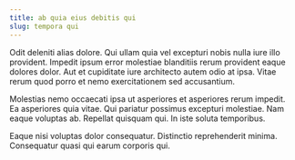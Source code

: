```yaml
---
title: ab quia eius debitis qui
slug: tempora qui
---
```


Odit deleniti alias dolore. Qui ullam quia vel excepturi nobis nulla iure illo provident. Impedit ipsum error molestiae blanditiis rerum provident eaque dolores dolor. Aut et cupiditate iure architecto autem odio at ipsa. Vitae rerum quod porro et nemo exercitationem sed accusantium.

Molestias nemo occaecati ipsa ut asperiores et asperiores rerum impedit. Ea asperiores quia vitae. Qui pariatur possimus excepturi molestiae. Nam eaque voluptas ab. Repellat quisquam qui. In iste soluta temporibus.

Eaque nisi voluptas dolor consequatur. Distinctio reprehenderit minima. Consequatur quasi qui earum corporis qui.
